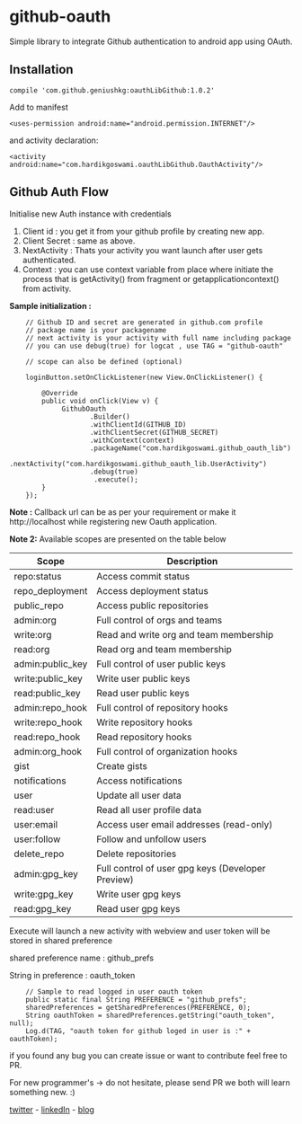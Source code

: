 # github-oauth
Simple library to integrate Github authentication to android app using OAuth.

## Installation

    compile 'com.github.geniushkg:oauthLibGithub:1.0.2'

Add to manifest 

    <uses-permission android:name="android.permission.INTERNET"/>

and activity declaration:

    <activity android:name="com.hardikgoswami.oauthLibGithub.OauthActivity"/>
## Github Auth Flow
Initialise new Auth instance with credentials</br>
1. Client id : you get it from your github profile by creating new app.</br>
2. Client Secret : same as above.</br>
3. NextActivity : Thats your activity you want launch after user gets authenticated.</br>
4. Context : you  can use context variable from place where initiate the process that is getActivity() from fragment or getapplicationcontext() from activity.

**Sample initialization :**


        // Github ID and secret are generated in github.com profile
		// package name is your packagename
		// next activity is your activity with full name including package 
		// you can use debug(true) for logcat , use TAG = "github-oauth"
		
		// scope can also be defined (optional)

		loginButton.setOnClickListener(new View.OnClickListener() {

            @Override
            public void onClick(View v) {
                 GithubOauth
                        .Builder()
                        .withClientId(GITHUB_ID)
                        .withClientSecret(GITHUB_SECRET)
                        .withContext(context)
                        .packageName("com.hardikgoswami.github_oauth_lib")
                        .nextActivity("com.hardikgoswami.github_oauth_lib.UserActivity")
                        .debug(true)
                         .execute();
            }
        });

**Note :** Callback url can be as per your requirement or make it http://localhost while registering new Oauth application.

**Note 2:** Available scopes are presented on the table below

  Scope			| Description
  ----------------------|---------------------
  repo:status 		| Access commit status
  repo_deployment 	| Access deployment status
  public_repo 		| Access public repositories
  admin:org 		| Full control of orgs and teams
  write:org 		| Read and write org and team membership
  read:org 		| Read org and team membership
  admin:public_key 	| Full control of user public keys
  write:public_key 	| Write user public keys
  read:public_key 	| Read user public keys
  admin:repo_hook 	| Full control of repository hooks
  write:repo_hook 	| Write repository hooks
  read:repo_hook 	| Read repository hooks
  admin:org_hook 	| Full control of organization hooks
  gist 			| Create gists
  notifications 	| Access notifications
  user 			| Update all user data
  read:user 		| Read all user profile data
  user:email 		| Access user email addresses (read-only)
  user:follow 		| Follow and unfollow users
  delete_repo 		| Delete repositories
  admin:gpg_key 	| Full control of user gpg keys (Developer Preview)
  write:gpg_key 	| Write user gpg keys
  read:gpg_key 		| Read user gpg keys


Execute will launch a new activity with webview and user token will be stored in shared preference


shared preference name : github_prefs

String in preference : oauth_token

		// Sample to read logged in user oauth token
        public static final String PREFERENCE = "github_prefs";
		sharedPreferences = getSharedPreferences(PREFERENCE, 0);
        String oauthToken = sharedPreferences.getString("oauth_token", null);
        Log.d(TAG, "oauth token for github loged in user is :" + oauthToken);

if you found any bug you can create issue or want to contribute feel free to PR.

For new programmer's -> do not hesitate, please send PR we both will learn something new. :)

[twitter](https://twitter.com/geniushkg "Goswami Hardik") - [linkedIn](https://www.linkedin.com/in/geniushkg "Goswami Hardik") - [blog](http://hardikgoswami.com "Goswami Hardik") 
